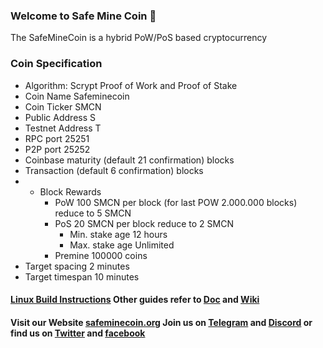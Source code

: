 ### Welcome to Safe Mine Coin 👋

<!--
**safeminecoin/safeminecoin** is a ✨ _special_ ✨ repository because its `README.md` (this file) appears on your GitHub profile.

Here are some ideas to get you started:

- 🔭 I’m currently working on ...
- 🌱 I’m currently learning ...
- 👯 I’m looking to collaborate on ...
- 🤔 I’m looking for help with ...
- 💬 Ask me about ...
- 📫 How to reach me: ...
- 😄 Pronouns: ...
- ⚡ Fun fact: ...
-->
The SafeMineCoin is a hybrid PoW/PoS based cryptocurrency

### Coin Specification
* Algorithm: Scrypt Proof of Work and Proof of Stake
* Coin Name    Safeminecoin
* Coin Ticker  SMCN
* Public Address  S
* Testnet Address T
* RPC port	25251
* P2P port	25252
* Coinbase maturity (default 21 confirmation) blocks
* Transaction (default 6 confirmation) blocks
* * Block Rewards
	* PoW   100 SMCN per block (for last POW 2.000.000 blocks) reduce to 5 SMCN
	* PoS   20 SMCN per block reduce to 2 SMCN
	  *  Min. stake age   12 hours
	  *  Max. stake age   Unlimited
	* Premine  100000 coins
* Target spacing    2 minutes
* Target timespan   10 minutes
 
#### [Linux Build Instructions](https://github.com/safeminecoin/safeminecoin/wiki/How-To#build-safeminecoin) Other guides refer to [Doc](https://github.com/safeminecoin/safeminecoin/tree/master/doc) and [Wiki](https://github.com/safeminecoin/safeminecoin/wiki) 

#### Visit our Website [safeminecoin.org](http://safeminecoin.org/) Join us on [Telegram](https://t.me/safeminecoin) and [Discord](https://discord.gg/zmGr38eJYE) or find us on [Twitter](https://twitter.com/safeminecoin) and [facebook](https://www.facebook.com/profile.php?id=100076115306177)

